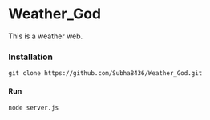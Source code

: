 # Weather_God
This is a weather web.
<h3>Installation</h3>

```
git clone https://github.com/Subha8436/Weather_God.git
```
<h4>Run</h4>

```
node server.js
```
